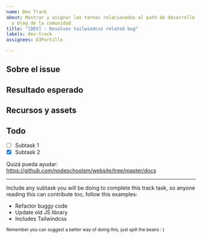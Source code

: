 ```yaml
---
name: Dev Track
about: Mostrar y asignar las tareas relacionadas al path de desarrollo del website
  y blog de la comunidad
title: "[DEV] - Resolves tailwindcss related bug"
labels: dev-track
assignees: D3Portillo

---
```


## Sobre el issue

## Resultado esperado

## Recursos y assets

## Todo

- [ ] Subtask 1
- [x] Subtask 2

Quizá pueda ayudar: https://github.com/nodeschoolsm/website/tree/master/docs

---
Include any subtask you will be doing to complete this track task, so anyone reading this can contribute too, follow this examples:
- Refactor buggy code
- Update old JS library
- Includes Tailwindcss

<sub>Remember you can suggest a better way of doing this, just spill the beans : )</sub>
